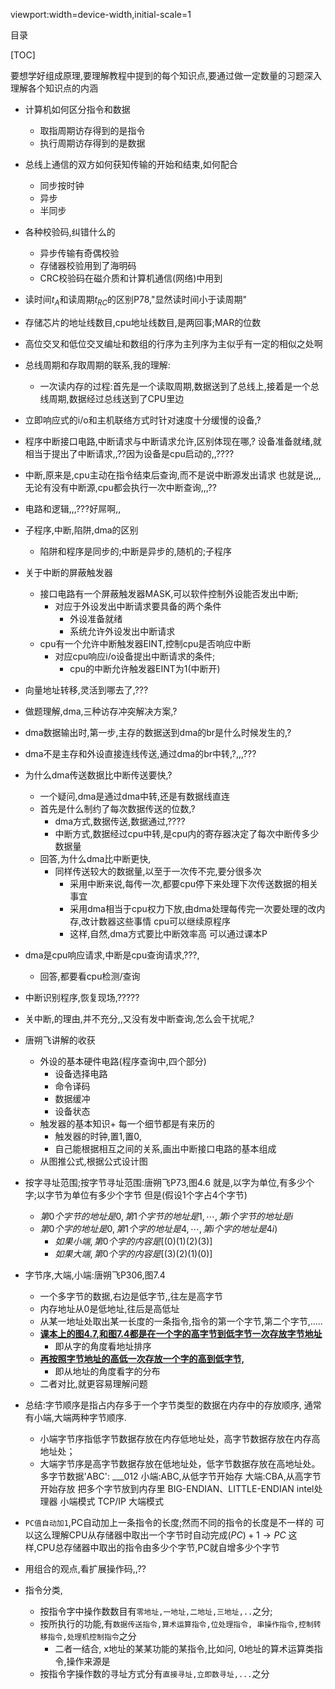 viewport:width=device-width,initial-scale=1

目录

[TOC]

要想学好组成原理,要理解教程中提到的每个知识点,要通过做一定数量的习题深入理解各个知识点的内涵

+ 计算机如何区分指令和数据
	- 取指周期访存得到的是指令
	- 执行周期访存得到的是数据
+ 总线上通信的双方如何获知传输的开始和结束,如何配合
	- 同步按时钟
	- 异步
	- 半同步
+ 各种校验码,纠错什么的
	- 异步传输有奇偶校验
	- 存储器校验用到了海明码
	- CRC校验码在磁介质和计算机通信(网络)中用到
+ 读时间$t_A$和读周期$t_{RC}$的区别P78,"显然读时间小于读周期"
+ 存储芯片的地址线数目,cpu地址线数目,是两回事;MAR的位数
+ 高位交叉和低位交叉编址和数组的行序为主列序为主似乎有一定的相似之处啊
+ 总线周期和存取周期的联系,我的理解:
	- 一次读内存的过程:首先是一个读取周期,数据送到了总线上,接着是一个总线周期,数据经过总线送到了CPU里边
+ 立即响应式的i/o和主机联络方式时针对速度十分缓慢的设备,?
+ 程序中断接口电路,中断请求与中断请求允许,区别体现在哪,?
设备准备就绪,就相当于提出了中断请求,,??因为设备是cpu启动的,,????
+ 中断,原来是,cpu主动在指令结束后查询,而不是说中断源发出请求
也就是说,,,无论有没有中断源,cpu都会执行一次中断查询,,,??
+ 电路和逻辑,,,???好屌啊,,
+ 子程序,中断,陷阱,dma的区别
	- 陷阱和程序是同步的;中断是异步的,随机的;子程序
+ 关于中断的屏蔽触发器
	- 接口电路有一个屏蔽触发器MASK,可以软件控制外设能否发出中断;
		+ 对应于外设发出中断请求要具备的两个条件
			- 外设准备就绪
			- 系统允许外设发出中断请求
	- cpu有一个允许中断触发器EINT,控制cpu是否响应中断
		+ 对应cpu响应i/o设备提出中断请求的条件;
			- cpu的中断允许触发器EINT为1(中断开)
+ 向量地址转移,灵活到哪去了,???			
+ 做题理解,dma,三种访存冲突解决方案,?
+ dma数据输出时,第一步,主存的数据送到dma的br是什么时候发生的,?
+ dma不是主存和外设直接连线传送,通过dma的br中转,?,,,???
+ 为什么dma传送数据比中断传送要快,?
	- 一个疑问,dma是通过dma中转,还是有数据线直连
	- 首先是什么制约了每次数据传送的位数,?
		+ dma方式,数据传送,数据通过,????
		+ 中断方式,数据经过cpu中转,是cpu内的寄存器决定了每次中断传多少数据量
	- 回答,为什么dma比中断更快,
		+ 同样传送较大的数据量,以至于一次传不完,要分很多次
			- 采用中断来说,每传一次,都要cpu停下来处理下次传送数据的相关事宜
			- 采用dma相当于cpu权力下放,由dma处理每传完一次要处理的改内存,改计数器这些事情
			cpu可以继续原程序
			- 这样,自然,dma方式要比中断效率高
			可以通过课本P
+ dma是cpu响应请求,中断是cpu查询请求,???,
	- 回答,都要看cpu检测/查询
+ 中断识别程序,恢复现场,?????
+ 关中断,的理由,并不充分,,又没有发中断查询,怎么会干扰呢,?
+ 唐朔飞讲解的收获
	+ 外设的基本硬件电路(程序查询中,四个部分)
		- 设备选择电路
		- 命令译码
		- 数据缓冲
		- 设备状态
	+ 触发器的基本知识+ 每一个细节都是有来历的
		- 触发器的时钟,置1,置0,
		- 自己能根据相互之间的关系,画出中断接口电路的基本组成
	+ 从图推公式,根据公式设计图
+ 按字寻址范围;按字节寻址范围:唐朔飞P73,图4.6
就是,以字为单位,有多少个字;以字节为单位有多少个字节
但是(假设1个字占4个字节)
	- $第0个字节的地址是0,第1个字节的地址是1,\cdots,第i个字节的地址是i$
	- $第0个字的地址是0,第1个字的地址是4,\cdots,第i个字的地址是4i)$
		+ $如果小端,第0个字的内容是[(0)(1)(2)(3)]$
		+ $如果大端,第0个字的内容是[(3)(2)(1)(0)]$
+ 字节序,大端,小端:唐朔飞P306,图7.4
	- 一个多字节的数据,右边是低字节,,往左是高字节
	- 内存地址从0是低地址,往后是高低址	
	- 从某一地址处取出某一长度的一条指令,指令的第一个字节,第二个字节,.....
	- **<u>课本上的图4.7,和图7.4都是在一个字的高字节到低字节一次存放字节地址</u>**
		+ 即从字的角度看地址排序
	+ **<u>再按照字节地址的高低一次存放一个字的高到低字节,</u>**
		+ 即从地址的角度看字的分布
	- 二者对比,就更容易理解问题
+ 总结:字节顺序是指占内存多于一个字节类型的数据在内存中的存放顺序,
通常有小端,大端两种字节顺序.
	- 小端字节序指低字节数据存放在内存低地址处，高字节数据存放在内存高地址处；
	- 大端字节序是高字节数据存放在低地址处，低字节数据存放在高地址处。	
多字节数据'ABC':
___012
小端:ABC,从低字节开始存
大端:CBA,从高字节开始存放
把多个字节放到内存里
BIG-ENDIAN、LITTLE-ENDIAN
intel处理器  小端模式
TCP/IP       大端模式

+ `PC值自动加1`,PC自动加上一条指令的长度;然而不同的指令的长度是不一样的
可以这么理解CPU从存储器中取出一个字节时自动完成$(PC)+1\to PC$
这样,CPU总存储器中取出的指令由多少个字节,PC就自增多少个字节
+ 用组合的观点,看扩展操作码,,??
+ 指令分类,
	- 按指令字中操作数数目有`零地址,一地址,二地址,三地址,..`之分;
	- 按所执行的功能,有`数据传送指令,算术运算指令,位处理指令,
	串操作指令,控制转移指令,处理机控制指令`之分
		+ 二者一结合, x地址的某某功能的某指令,比如问,
		0地址的算术运算类指令,操作来源是
	- 按指令字操作数的寻址方式分有`直接寻址,立即数寻址,...`之分